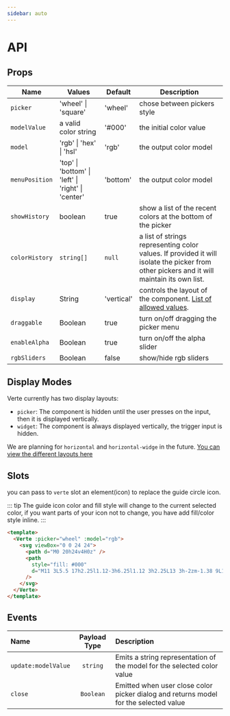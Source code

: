 ```yaml
---
sidebar: auto
---
```


# API

## Props

| Name           | Values                                             | Default    | Description                                                                                                                               |
| -------------- | -------------------------------------------------- | ---------- | ----------------------------------------------------------------------------------------------------------------------------------------- |
| `picker`       | 'wheel' \| 'square'                                | 'wheel'    | chose between pickers style                                                                                                               |
| `modelValue`   | a valid color string                               | '#000'     | the initial color value                                                                                                                   |
| `model`        | 'rgb' \| 'hex' \| 'hsl'                            | 'rgb'      | the output color model                                                                                                                    |
| `menuPosition` | 'top' \| 'bottom' \| 'left' \| 'right' \| 'center' | 'bottom'   | the output color model                                                                                                                    |
| `showHistory`  | boolean                                            | true       | show a list of the recent colors at the bottom of the picker                                                                              |
| `colorHistory` | `string[]`                                         | `null`     | a list of strings representing color values. If provided it will isolate the picker from other pickers and it will maintain its own list. |
| `display`      | String                                             | 'vertical' | controls the layout of the component. [List of allowed values](#display-modes).                                                           |
| `draggable`    | Boolean                                            | true       | turn on/off dragging the picker menu                                                                                                      |
| `enableAlpha`  | Boolean                                            | true       | turn on/off the alpha slider                                                                                                              |
| `rgbSliders`   | Boolean                                            | false      | show/hide rgb sliders                                                                                                                     |

## Display Modes

Verte currently has two display layouts:

- `picker`: The component is hidden until the user presses on the input, then it is displayed vertically.
- `widget`: The component is always displayed vertically, the trigger input is hidden.

We are planning for `horizontal` and `horizontal-widge` in the future. [You can view the different layouts here](/guide/examples.md#layout-customization)

## Slots

you can pass to `verte` slot an element(icon) to replace the guide circle icon.

::: tip
The guide icon color and fill style will change to the current selected color, if you want parts of your icon not to change, you have add fill/color style inline.
:::

```html {4,5,6,7}
<template>
  <Verte :picker="wheel" :model="rgb">
    <svg viewBox="0 0 24 24">
      <path d="M0 20h24v4H0z" />
      <path
        style="fill: #000"
        d="M11 3L5.5 17h2.25l1.12-3h6.25l1.12 3h2.25L13 3h-2zm-1.38 9L12 5.67 14.38 12H9.62z"
      />
    </svg>
  </Verte>
</template>
```

## Events

| Name                | Payload Type | Description                                                                          |
| :------------------ | :----------: | :----------------------------------------------------------------------------------- |
| `update:modelValue` |   `string`   | Emits a string representation of the model for the selected color value              |
| `close`             |  `Boolean`   | Emitted when user close color picker dialog and returns model for the selected value |
